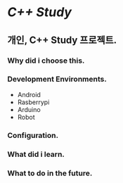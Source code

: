 # *C++ Study*
## 개인, C++ Study 프로젝트.

### Why did i choose this.

### Development Environments.
- Android
- Rasberrypi
- Arduino
- Robot

### Configuration.


### What did i learn.

### What to do in the future.
